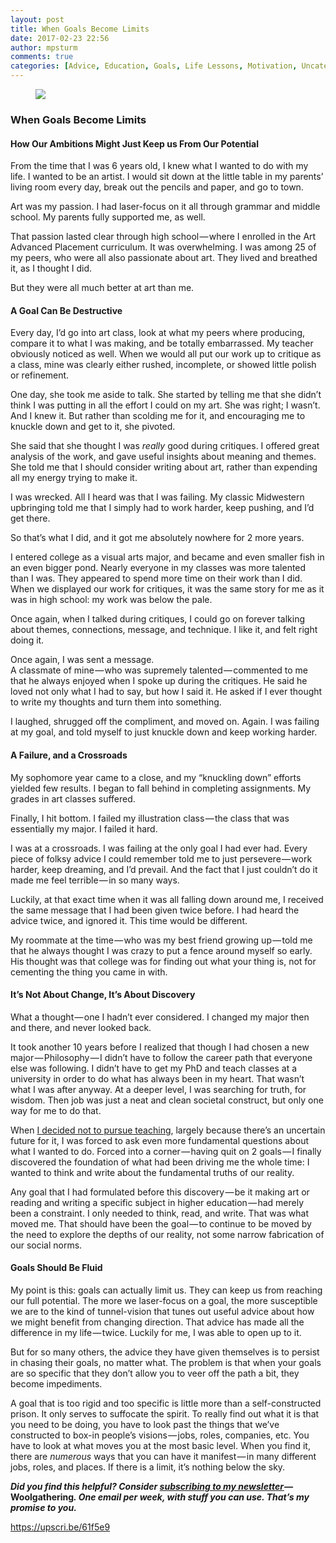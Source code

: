 ```yaml
---
layout: post
title: When Goals Become Limits
date: 2017-02-23 22:56
author: mpsturm
comments: true
categories: [Advice, Education, Goals, Life Lessons, Motivation, Uncategorized]
---
```



<figure>

<img src="https://mikesturmblog.files.wordpress.com/2017/02/17b23-1scsh94aqcej8jnihaluayw.jpeg">
</figure>

<h3>When Goals Become Limits</h3>
<h4>How Our Ambitions Might Just Keep us From Our Potential</h4>
<p>From the time that I was 6 years old, I knew what I wanted to do with my life. I wanted to be an artist. I would sit down at the little table in my parents’ living room every day, break out the pencils and paper, and go to town.</p>
<p>Art was my passion. I had laser-focus on it all through grammar and middle school. My parents fully supported me, as well.</p>
<p>That passion lasted clear through high school — where I enrolled in the Art Advanced Placement curriculum. It was overwhelming. I was among 25 of my peers, who were all also passionate about art. They lived and breathed it, as I thought I did.</p>
<p>But they were all much better at art than me.</p>
<h4><strong>A Goal Can Be Destructive</strong></h4>
<p>Every day, I’d go into art class, look at what my peers where producing, compare it to what I was making, and be totally embarrassed. My teacher obviously noticed as well. When we would all put our work up to critique as a class, mine was clearly either rushed, incomplete, or showed little polish or refinement.</p>
<p>One day, she took me aside to talk. She started by telling me that she didn’t think I was putting in all the effort I could on my art. She was right; I wasn’t. And I knew it. But rather than scolding me for it, and encouraging me to knuckle down and get to it, she pivoted.</p>
<p>She said that she thought I was <em>really </em>good during critiques. I offered great analysis of the work, and gave useful insights about meaning and themes. She told me that I should consider writing about art, rather than expending all my energy trying to make it.</p>
<p>I was wrecked. All I heard was that I was failing. My classic Midwestern upbringing told me that I simply had to work harder, keep pushing, and I’d get there.</p>
<p>So that’s what I did, and it got me absolutely nowhere for 2 more years.</p>
<p>I entered college as a visual arts major, and became and even smaller fish in an even bigger pond. Nearly everyone in my classes was more talented than I was. They appeared to spend more time on their work than I did. When we displayed our work for critiques, it was the same story for me as it was in high school: my work was below the pale.</p>
<p>Once again, when I talked during critiques, I could go on forever talking about themes, connections, message, and technique. I like it, and felt right doing it.</p>
<p>Once again, I was sent a message.<br>A classmate of mine — who was supremely talented — commented to me that he always enjoyed when I spoke up during the critiques. He said he loved not only what I had to say, but how I said it. He asked if I ever thought to write my thoughts and turn them into something.</p>
<p>I laughed, shrugged off the compliment, and moved on. Again. I was failing at my goal, and told myself to just knuckle down and keep working harder.</p>
<h4>A Failure, and a Crossroads</h4>
<p>My sophomore year came to a close, and my “knuckling down” efforts yielded few results. I began to fall behind in completing assignments. My grades in art classes suffered.</p>
<p>Finally, I hit bottom. I failed my illustration class — the class that was essentially my major. I failed it hard.</p>
<p>I was at a crossroads. I was failing at the only goal I had ever had. Every piece of folksy advice I could remember told me to just persevere — work harder, keep dreaming, and I’d prevail. And the fact that I just couldn’t do it made me feel terrible — in so many ways.</p>
<p>Luckily, at that exact time when it was all falling down around me, I received the same message that I had been given twice before. I had heard the advice twice, and ignored it. This time would be different.</p>
<p>My roommate at the time — who was my best friend growing up — told me that he always thought I was crazy to put a fence around myself so early. His thought was that college was for finding out what your thing is, not for cementing the thing you came in with.</p>
<h4>It’s Not About Change, It’s About Discovery</h4>
<p>What a thought — one I hadn’t ever considered. I changed my major then and there, and never looked back.</p>
<p>It took another 10 years before I realized that though I had chosen a new major — Philosophy — I didn’t have to follow the career path that everyone else was following. I didn’t have to get my PhD and teach classes at a university in order to do what has always been in my heart. That wasn’t what I was after anyway. At a deeper level, I was searching for truth, for wisdom. Then job was just a neat and clean societal construct, but only one way for me to do that.</p>
<p>When <a href="https://medium.com/p/why-i-chose-to-give-up-on-academia-df6855611d0d" target="_blank">I decided not to pursue teaching</a>, largely because there’s an uncertain future for it, I was forced to ask even more fundamental questions about what I wanted to do. Forced into a corner — having quit on 2 goals — I finally discovered the foundation of what had been driving me the whole time: I wanted to think and write about the fundamental truths of our reality.</p>
<p>Any goal that I had formulated before this discovery — be it making art or reading and writing a specific subject in higher education — had merely been a constraint. I only needed to think, read, and write. That was what moved me. That should have been the goal — to continue to be moved by the need to explore the depths of our reality, not some narrow fabrication of our social norms.</p>
<h4>Goals Should Be Fluid</h4>
<p>My point is this: goals can actually limit us. They can keep us from reaching our full potential. The more we laser-focus on a goal, the more susceptible we are to the kind of tunnel-vision that tunes out useful advice about how we might benefit from changing direction. That advice has made all the difference in my life — twice. Luckily for me, I was able to open up to it.</p>
<p>But for so many others, the advice they have given themselves is to persist in chasing their goals, no matter what. The problem is that when your goals are so specific that they don’t allow you to veer off the path a bit, they become impediments.</p>
<p>A goal that is too rigid and too specific is little more than a self-constructed prison. It only serves to suffocate the spirit. To really find out what it is that you need to be doing, you have to look past the things that we’ve constructed to box-in people’s visions — jobs, roles, companies, etc. You have to look at what moves you at the most basic level. When you find it, there are <em>numerous </em>ways that you can have it manifest — in many different jobs, roles, and places. If there is a limit, it’s nothing below the sky.</p>
<p><strong><em>Did you find this helpful? Consider </em></strong><a href="http://tinyletter.com/mike_sturm" target="_blank"><strong><em>subscribing to my newsletter </em></strong></a><strong><em>— </em>Woolgathering<em>. One email per week, with stuff you can use. That’s my promise to you.</em></strong></p>
<a href="https://upscri.be/61f5e9">https://upscri.be/61f5e9</a>


